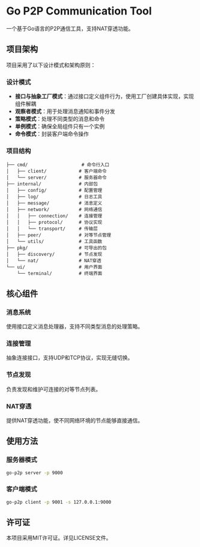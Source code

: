 # Go P2P Communication Tool

一个基于Go语言的P2P通信工具，支持NAT穿透功能。

## 项目架构

项目采用了以下设计模式和架构原则：

### 设计模式

- **接口与抽象工厂模式**：通过接口定义组件行为，使用工厂创建具体实现，实现组件解耦
- **观察者模式**：用于处理消息通知和事件分发
- **策略模式**：处理不同类型的消息和命令
- **单例模式**：确保全局组件只有一个实例
- **命令模式**：封装客户端命令操作

### 项目结构

```
├── cmd/                    # 命令行入口
│   ├── client/            # 客户端命令
│   └── server/            # 服务器命令
├── internal/              # 内部包
│   ├── config/            # 配置管理
│   ├── log/               # 日志工具
│   ├── message/           # 消息定义
│   ├── network/           # 网络通信
│   │   ├── connection/    # 连接管理
│   │   ├── protocol/      # 协议实现
│   │   └── transport/     # 传输层
│   ├── peer/              # 对等节点管理
│   └── utils/             # 工具函数
├── pkg/                   # 可导出的包
│   ├── discovery/         # 节点发现
│   └── nat/               # NAT穿透
└── ui/                    # 用户界面
    └── terminal/          # 终端界面
```

## 核心组件

### 消息系统

使用接口定义消息处理器，支持不同类型消息的处理策略。

### 连接管理

抽象连接接口，支持UDP和TCP协议，实现无缝切换。

### 节点发现

负责发现和维护可连接的对等节点列表。

### NAT穿透

提供NAT穿透功能，使不同网络环境的节点能够直接通信。

## 使用方法

### 服务器模式

```bash
go-p2p server -p 9000
```

### 客户端模式

```bash
go-p2p client -p 9001 -s 127.0.0.1:9000
```

## 许可证

本项目采用MIT许可证。详见LICENSE文件。
